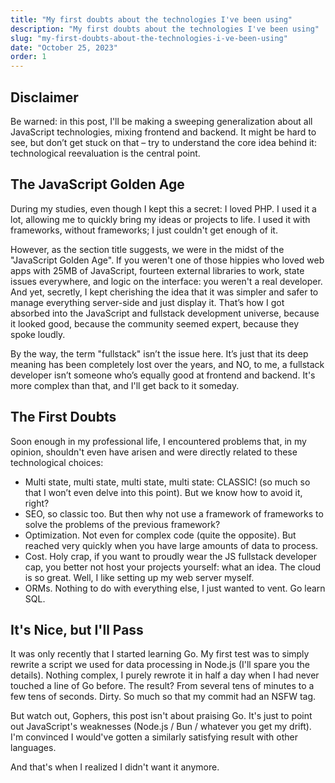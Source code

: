 ```yaml
---
title: "My first doubts about the technologies I've been using"
description: "My first doubts about the technologies I've been using"
slug: "my-first-doubts-about-the-technologies-i-ve-been-using"
date: "October 25, 2023"
order: 1
---
```


## Disclaimer

Be warned: in this post, I'll be making a sweeping generalization about all JavaScript technologies, mixing frontend and backend. It might be hard to see, but don’t get stuck on that – try to understand the core idea behind it: technological reevaluation is the central point.

## The JavaScript Golden Age

During my studies, even though I kept this a secret: I loved PHP. I used it a lot, allowing me to quickly bring my ideas or projects to life. I used it with frameworks, without frameworks; I just couldn't get enough of it.

However, as the section title suggests, we were in the midst of the "JavaScript Golden Age". If you weren't one of those hippies who loved web apps with 25MB of JavaScript, fourteen external libraries to work, state issues everywhere, and logic on the interface: you weren't a real developer. And yet, secretly, I kept cherishing the idea that it was simpler and safer to manage everything server-side and just display it. That’s how I got absorbed into the JavaScript and fullstack development universe, because it looked good, because the community seemed expert, because they spoke loudly.

By the way, the term "fullstack" isn’t the issue here. It’s just that its deep meaning has been completely lost over the years, and NO, to me, a fullstack developer isn’t someone who’s equally good at frontend and backend. It's more complex than that, and I'll get back to it someday.

## The First Doubts

Soon enough in my professional life, I encountered problems that, in my opinion, shouldn't even have arisen and were directly related to these technological choices:

- Multi state, multi state, multi state, multi state: CLASSIC! (so much so that I won’t even delve into this point). But we know how to avoid it, right?
- SEO, so classic too. But then why not use a framework of frameworks to solve the problems of the previous framework?
- Optimization. Not even for complex code (quite the opposite). But reached very quickly when you have large amounts of data to process.
- Cost. Holy crap, if you want to proudly wear the JS fullstack developer cap, you better not host your projects yourself: what an idea. The cloud is so great. Well, I like setting up my web server myself.
- ORMs. Nothing to do with everything else, I just wanted to vent. Go learn SQL.

## It's Nice, but I'll Pass

It was only recently that I started learning Go. My first test was to simply rewrite a script we used for data processing in Node.js (I'll spare you the details). Nothing complex, I purely rewrote it in half a day when I had never touched a line of Go before. The result? From several tens of minutes to a few tens of seconds. Dirty. So much so that my commit had an NSFW tag.

But watch out, Gophers, this post isn't about praising Go. It's just to point out JavaScript's weaknesses (Node.js / Bun / whatever you get my drift). I'm convinced I would've gotten a similarly satisfying result with other languages.

And that's when I realized I didn't want it anymore.